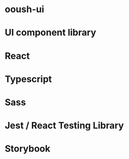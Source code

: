 # ooush-ui

# UI component library
#
# React
# Typescript
# Sass
# Jest / React Testing Library
# Storybook